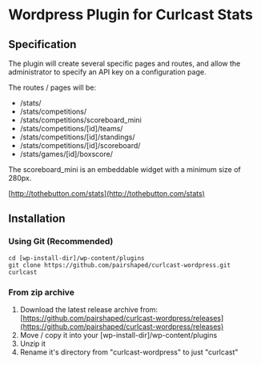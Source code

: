 # Wordpress Plugin for Curlcast Stats

## Specification

The plugin will create several specific pages and routes, and allow the administrator to specify an API key on a configuration page.

The routes / pages will be:
* /stats/
* /stats/competitions/
* /stats/competitions/scoreboard_mini
* /stats/competitions/[id]/teams/
* /stats/competitions/[id]/standings/
* /stats/competitions/[id]/scoreboard/
* /stats/games/[id]/boxscore/

The scoreboard_mini is an embeddable widget with a minimum size of 280px.

[http://tothebutton.com/stats](http://tothebutton.com/stats)

## Installation

### Using Git (Recommended)
```
cd [wp-install-dir]/wp-content/plugins
git clone https://github.com/pairshaped/curlcast-wordpress.git curlcast
```

### From zip archive
1. Download the latest release archive from: [https://github.com/pairshaped/curlcast-wordpress/releases](https://github.com/pairshaped/curlcast-wordpress/releases)
2. Move / copy it into your [wp-install-dir]/wp-content/plugins
3. Unzip it
4. Rename it's directory from "curlcast-wordpress" to just "curlcast"
